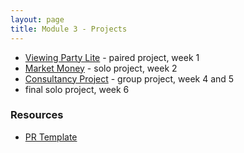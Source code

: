 ```yaml
---
layout: page
title: Module 3 - Projects
---
```


* [Viewing Party Lite](./viewing_party_lite) - paired project, week 1
* [Market Money](./market_money/) - solo project, week 2
* [Consultancy Project](./consultancy) - group project, week 4 and 5
* final solo project, week 6


### Resources
- [PR Template](./pr_template)
